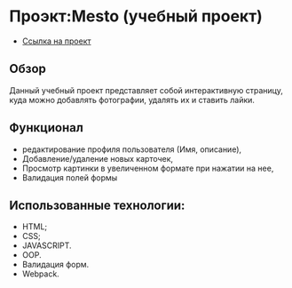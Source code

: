 # Проэкт:Mesto (учебный проект)
* [Ссылка на проект](https://vladimir-snimshikov.github.io/mesto/)
## Обзор
Данный учебный проект представляет собой интерактивную страницу, куда можно добавлять фотографии, удалять их и ставить лайки.

## Функционал
 - редактирование профиля пользователя (Имя, описание),
 - Добавление/удаление новых карточек,
 - Просмотр картинки в увеличенном формате при нажатии на нее,
 - Валидация полей формы

## Использованные технологии:
- HTML;
- CSS;
- JAVASCRIPT.
- OOP.
- Валидация форм.
- Webpack.

